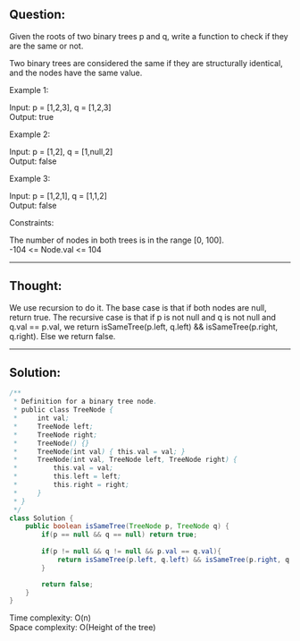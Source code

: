 ## Question: 

Given the roots of two binary trees p and q, write a function to check if they are the same or not.  

Two binary trees are considered the same if they are structurally identical, and the nodes have the same value.  

Example 1:

Input: p = [1,2,3], q = [1,2,3]  
Output: true  

Example 2:


Input: p = [1,2], q = [1,null,2]  
Output: false  

Example 3:  

Input: p = [1,2,1], q = [1,1,2]  
Output: false  

Constraints:  

The number of nodes in both trees is in the range [0, 100].  
-104 <= Node.val <= 104  

---
## Thought:
We use recursion to do it. The base case is that if both nodes are null, return true. The recursive case is that if p is not null and 
q is not null and q.val == p.val, we return isSameTree(p.left, q.left) && isSameTree(p.right, q.right). Else we return false.

---
## Solution:
```Java
/**
 * Definition for a binary tree node.
 * public class TreeNode {
 *     int val;
 *     TreeNode left;
 *     TreeNode right;
 *     TreeNode() {}
 *     TreeNode(int val) { this.val = val; }
 *     TreeNode(int val, TreeNode left, TreeNode right) {
 *         this.val = val;
 *         this.left = left;
 *         this.right = right;
 *     }
 * }
 */
class Solution {
    public boolean isSameTree(TreeNode p, TreeNode q) {
        if(p == null && q == null) return true;
        
        if(p != null && q != null && p.val == q.val){
            return isSameTree(p.left, q.left) && isSameTree(p.right, q.right);
        }

        return false;
    }
}
```
Time complexity: O(n)  
Space complexity: O(Height of the tree)

